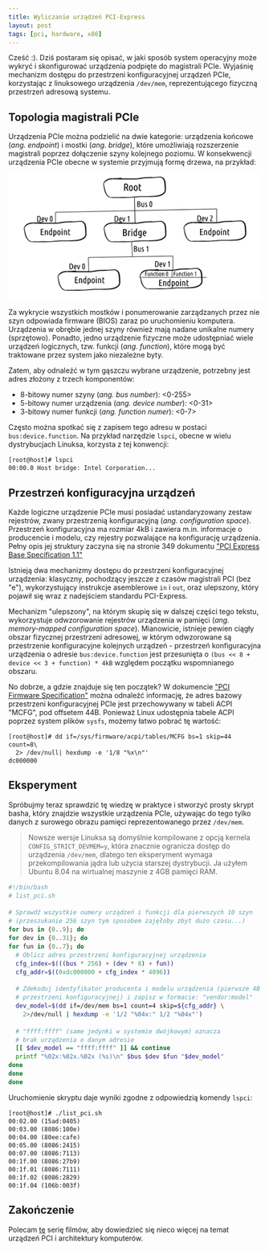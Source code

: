 ```yaml
---
title: Wyliczanie urządzeń PCI-Express
layout: post
tags: [pci, hardware, x86]
---
```


Cześć :). Dziś postaram się opisać, w jaki sposób system operacyjny może wykryć i skonfigurować urządzenia podpięte do magistrali PCIe. Wyjaśnię mechanizm dostępu do przestrzeni konfiguracyjnej urządzeń PCIe, korzystając z linuksowego urządzenia `/dev/mem`, reprezentującego fizyczną przestrzeń adresową systemu.

## Topologia magistrali PCIe

Urządzenia PCIe można podzielić na dwie kategorie: urządzenia końcowe (_ang. endpoint_) i mostki (_ang. bridge_), które umożliwiają rozszerzenie magistrali poprzez dołączenie szyny kolejnego poziomu. W konsekwencji urządzenia PCIe obecne w systemie przyjmują formę drzewa, na przykład:

![Drzewo urządzeń PCIe](/assets/img/pcitree.png)

Za wykrycie wszystkich mostków i ponumerowanie zarządzanych przez nie szyn odpowiada firmware (BIOS) zaraz po uruchomieniu komputera. Urządzenia w obrębie jednej szyny również mają nadane unikalne numery (sprzętowo). Ponadto, jedno urządzenie fizyczne może udostępniać wiele urządzeń logicznych, tzw. funkcji (_ang. function_), które mogą być traktowane przez system jako niezależne byty.

Zatem, aby odnaleźć w tym gąszczu wybrane urządzenie, potrzebny jest adres złożony z trzech komponentów:
* 8-bitowy numer szyny (_ang. bus number_): <0-255>
* 5-bitowy numer urządzenia (_ang. device number_): <0-31>
* 3-bitowy numer funkcji (_ang. function numer_): <0-7>

Często można spotkać się z zapisem tego adresu w postaci `bus:device.function`. Na przykład narzędzie `lspci`, obecne w wielu dystrybucjach Linuksa, korzysta z tej konwencji:

```console
[root@host]# lspci
00:00.0 Host bridge: Intel Corporation...
```

## Przestrzeń konfiguracyjna urządzeń

Każde logiczne urządzenie PCIe musi posiadać ustandaryzowany zestaw rejestrów, zwany przestrzenią konfiguracyjną (_ang. configuration space_). Przestrzeń konfiguracyjna ma rozmiar 4kB i zawiera m.in. informacje o producencie i modelu, czy rejestry pozwalające na konfigurację urządzenia. Pełny opis jej struktury zaczyna się na stronie 349 dokumentu ["PCI Express Base Specification 1.1"][3]

Istnieją dwa mechanizmy dostępu do przestrzeni konfiguracyjnej urządzenia: klasyczny, pochodzący jeszcze z czasów magistrali PCI (bez "e"), wykorzystujący instrukcje asemblerowe `in` i `out`, oraz ulepszony, który pojawił się wraz z nadejściem standardu PCI-Express.

Mechanizm "ulepszony", na którym skupię się w dalszej części tego tekstu, wykorzystuje odwzorowanie rejestrów urządzenia w pamięci (_ang. memory-mapped configuration space_). Mianowicie, istnieje pewien ciągły obszar fizycznej przestrzeni adresowej, w którym odwzorowane są przestrzenie konfiguracyjne kolejnych urządzeń - przestrzeń konfiguracyjna urządzenia o adresie `bus:device.function` jest przesunięta o `(bus << 8 + device << 3 + function) * 4kB` względem początku wspomnianego obszaru. 

No dobrze, a gdzie znajduje się ten początek? W dokumencie ["PCI Firmware Specification"][1] można odnaleźć informację, że adres bazowy przestrzeni konfiguracyjnej PCIe jest przechowywany w tabeli ACPI "MCFG", pod offsetem 44B. Ponieważ Linux udostępnia tabele ACPI poprzez system plików `sysfs`, możemy łatwo pobrać tę wartość:

```console
[root@host]# dd if=/sys/firmware/acpi/tables/MCFG bs=1 skip=44 count=8\
  2> /dev/null| hexdump -e '1/8 "%x\n"'
dc000000
```

## Eksperyment

Spróbujmy teraz sprawdzić tę wiedzę w praktyce i stworzyć prosty skrypt basha, który znajdzie wszystkie urządzenia PCIe, używając do tego tylko danych z surowego obrazu pamięci reprezentowanego przez `/dev/mem`.

> Nowsze wersje Linuksa są domyślnie kompilowane z opcją kernela `CONFIG_STRICT_DEVMEM=y`, która znacznie ogranicza dostęp do urządzenia `/dev/mem`, dlatego ten eksperyment wymaga przekompilowania jądra lub użycia starszej dystrybucji. Ja użyłem Ubuntu 8.04 na wirtualnej maszynie z 4GB pamięci RAM. 

```bash
#!/bin/bash
# list_pci.sh

# Sprawdź wszystkie numery urządzeń i funkcji dla pierwszych 10 szyn
# (przeszukanie 256 szyn tym sposobem zajęłoby zbyt dużo czasu...)
for bus in {0..9}; do
for dev in {0..31}; do
for fun in {0..7}; do
  # Oblicz adres przestrzeni konfiguracyjnej urządzenia
  cfg_index=$(((bus * 256) + (dev * 8) + fun))
  cfg_addr=$((0xdc000000 + cfg_index * 4096))

  # Zdekoduj identyfikator producenta i modelu urządzenia (pierwsze 4B
  # przestrzeni konfiguracyjnej) i zapisz w formacie: "vendor:model"
  dev_model=$(dd if=/dev/mem bs=1 count=4 skip=${cfg_addr} \
    2>/dev/null | hexdump -e '1/2 "%04x:" 1/2 "%04x"')
  
  # "ffff:ffff" (same jedynki w systemie dwójkowym) oznacza 
  # brak urządzenia o danym adresie
  [[ $dev_model == "ffff:ffff" ]] && continue
  printf "%02x:%02x.%02x (%s)\n" $bus $dev $fun "$dev_model"
done
done
done
```
Uruchomienie skryptu daje wyniki zgodne z odpowiedzią komendy `lspci`:
```console
[root@host]# ./list_pci.sh
00:02.00 (15ad:0405)
00:03.00 (8086:100e)
00:04.00 (80ee:cafe)
00:05.00 (8086:2415)
00:07.00 (8086:7113)
00:1f.00 (8086:27b9)
00:1f.01 (8086:7111)
00:1f.02 (8086:2829)
00:1f.04 (106b:003f)
```

## Zakończenie

Polecam [tę][2] serię filmów, aby dowiedzieć się nieco więcej na temat urządzeń PCI i architektury komputerów.

[1]: http://read.pudn.com/downloads211/doc/comm/994029/pcifw_r3_0_updated.pdf "PCI Firmware Specification"
[2]: https://www.youtube.com/watch?v=4hr1aXf2ark&list=PLBTQvUDSl81dTG_5Uk2mycxZihfeAYTRm "System Architecture for BIOS/System Software Developers"
[3]: http://read.pudn.com/downloads161/doc/729268/PCI_Express_Base_11.pdf "PCI Base Specification"
